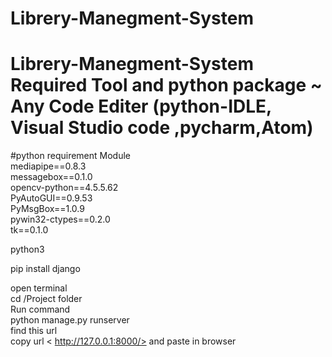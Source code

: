 # Librery-Manegment-System

# Librery-Manegment-System Required Tool and python package ~ Any Code Editer (python-IDLE, Visual Studio code ,pycharm,Atom)<br>


#python requirement Module<br>
mediapipe==0.8.3<br>
messagebox==0.1.0<br>
opencv-python==4.5.5.62<br>
PyAutoGUI==0.9.53<br>
PyMsgBox==1.0.9<br>
pywin32-ctypes==0.2.0<br>
tk==0.1.0<br>


 python3  <BR>
 
pip install django <br>
 
open terminal  <br>
cd /Project folder  <br>
Run command  <br>
python manage.py runserver  <br>
find this url <br>
copy url < http://127.0.0.1:8000/> and paste in browser  <br>
